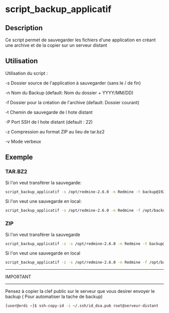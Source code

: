 # script_backup_applicatif

## Description
Ce script permet de sauvegarder les fichiers d'une application en créant une archive
et de la copier sur un serveur distant

## Utilisation

Utilisation du script :

	
-s	Dossier source de l'application à sauvegarder (sans le / de fin)

-n	Nom du Backup (default: Nom du dossier + YYYY/MM/DD)

-f	Dossier pour la création de l'archive (default: Dossier courant)

-t	Chemin de sauvegarde de l hote distant

-P	Port SSH de l hote distant (default : 22)

-z Compression au format ZIP au lieu de tar.bz2

-v	Mode verbeux


## Exemple

### TAR.BZ2

Si l'on veut transférer la sauvegarde:

```sh
script_backup_applicatif -s /opt/redmine-2.6.0 -n Redmine -t backup@192.168.1.1:/mnt/backup_server
```

Si l'on veut une sauvegarde en local:

```sh
script_backup_applicatif -s /opt/redmine-2.6.0 -n Redmine -f /opt/backup/Redmine
```

### ZIP

Si l'on veut transférer la sauvegarde

```sh
script_backup_applicatif -z -s /opt/redmine-2.6.0 -n Redmine -t backup@192.168.1.1:/mnt/backup_server
```

Si l'on veut une sauvegarde en local

```sh
script_backup_applicatif -z -s /opt/redmine-2.6.0 -n Redmine -f /opt/backup/Redmine
```

*********
IMPORTANT
*********

Pensez à copier la clef public sur le serveur que vous desirer envoyer le backup ( Pour automatiser la tache de backup)

```sh
[user@ordi ~]$ ssh-copy-id -i ~/.ssh/id_dsa.pub root@serveur-distant
```
